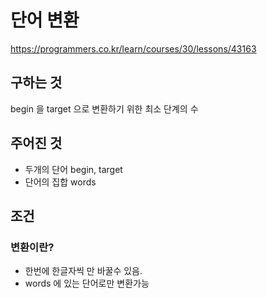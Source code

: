 # 단어 변환
https://programmers.co.kr/learn/courses/30/lessons/43163
## 구하는 것
begin 을 target 으로 변환하기 위한 최소 단계의 수
## 주어진 것
- 두개의 단어 begin, target
- 단어의 집합 words
## 조건
### 변환이란?
- 한번에 한글자씩 만 바꿀수 있음.
- words 에 있는 단어로만 변환가능